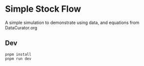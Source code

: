 
# Simple Stock Flow

A simple simulation to demonstrate using data, and equations from DataCurator.org


## Dev

    pnpm install
    pnpm run dev
